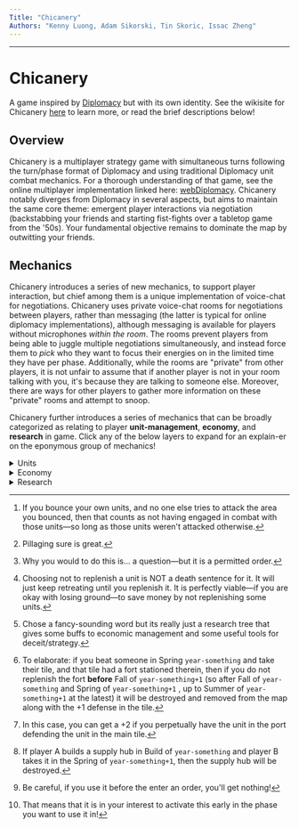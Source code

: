 ```yaml
---
Title: "Chicanery"
Authors: "Kenny Luong, Adam Sikorski, Tin Skoric, Issac Zheng"
---
```


------------------------------------------------------------------------

# Chicanery

A game inspired by [Diplomacy](https://en.wikipedia.org/wiki/Diplomacy_(game) "Diplomacy (game) Wikipedia") but with its own identity. See the wikisite for Chicanery [here](https://chicanerygame.netlify.app/) to learn more, or read the brief descriptions below!

## Overview

Chicanery is a multiplayer strategy game with simultaneous turns following the turn/phase format of Diplomacy and using traditional Diplomacy unit combat mechanics. For a thorough understanding of that game, see the online multiplayer implementation linked here: [webDiplomacy](https://webdiplomacy.net/intro.php "Intro to webDiplomacy"). Chicanery notably diverges from Diplomacy in several aspects, but aims to maintain the same core theme: emergent player interactions via negotiation (backstabbing your friends and starting fist-fights over a tabletop game from the '50s). Your fundamental objective remains to dominate the map by outwitting your friends.

## Mechanics

Chicanery introduces a series of new mechanics, to support player interaction, but chief among them is a unique implementation of voice-chat for negotiations. Chicanery uses private voice-chat rooms for negotiations between players, rather than messaging (the latter is typical for online diplomacy implementations), although messaging is available for players without microphones *within the room*. The rooms prevent players from being able to juggle multiple negotiations simultaneously, and instead force them to *pick* who they want to focus their energies on in the limited time they have per phase. Additionally, while the rooms are "private" from other players, it is not unfair to assume that if another player is not in your room talking with you, it's because they are talking to someone else. Moreover, there are ways for other players to gather more information on these "private" rooms and attempt to snoop.

Chicanery further introduces a series of mechanics that can be broadly categorized as relating to player **unit-management**, **economy**, and **research** in game. Click any of the below layers to expand for an explain-er on the eponymous group of mechanics!

<details>

<summary>Units</summary>

This note is short as the combat mechanics of units remain the same—enjoy your attacks, holds, supports, and convoy orders—rather, units are slightly altered in how they recover during retreat phases. After each movement phase, units must be *replenished* before being usable in combat for the next phase. The below table details the scenarios or units in a given movement phase, and their subsequent replenishment need in the following retreat phase:

| Action | Replenishment Need |
|----|----|
| Unit did not engage in combat with an **enemy**[^1] unit (either defensive or offensive!) in the movement phase. | No need. |
| Unit engaged in **defensive** combat and was **successful**. | Base of 20% replenishment need. |
| Unit engaged in **defensive** combat and **failed** (must retreat/burn in retreat phase). | **If retreated**: base 70% replenishment need. **If burned**: no need. |
| Unit engaged in **offensive** combat and was **successful**. | No need[^2]. |
| Unit engaged in **offensive** combat and **failed** (didn't take territory). | Base of 50% replenishment need. |

[^1]: If you bounce your own units, and no one else tries to attack the area you bounced, then that counts as not having engaged in combat with those units—so long as those units weren't attacked otherwise.

[^2]: Pillaging sure is great.

As can be seen, losing a battle over a tile (province) where you are defending is very costly, particularly at the start. **If a unit is not replenished, it will be unusable for combat actions, including for support orders**. An un-replenished unit will not be able to take any orders—no attacks, holds, or supports—*except convoys that would bring it to friendly territory*[^3](cannot be used in convoys for attacking). An un-replenished unit will not hold if attacked, no matter if it is supported or not, and rather will immediately retreat[^4]. Replenishment costs *income* and the costs can be altered by *research*, which segues us nicely into the next sections.

[^3]: Why you would to do this is... a question—but it is a permitted order.

[^4]: Choosing not to replenish a unit is NOT a death sentence for it. It will just keep retreating until you replenish it. It is perfectly viable—if you are okay with losing ground—to save money by not replenishing some units.

</details>

<details>

<summary>Economy</summary>

In traditional (we're not talking about esoteric variants right now) Diplomacy, the player "economy" is extremely straightforward. There are a number of supply centers (centers hereafter) on the board based in cities. The number of centers you have defines how many units (referring to armies/fleets) you may build. In Chicanery, this relationship is abstracted.

In Chicanery, centers generate **income** (denoted, $I$, in included formulae) and **action points** (denoted AP hereafter) which serve dual functions. Income is used to *purchase* (and *replenish*, in the case of units) things like units, buildings, and "accoutrements"[^5] (discussed in the research subsection). AP are used to *order* units and (place) buildings. Income and AP are earned and accrued differently across turns and phases, illustrating the subtle difference in their functions. See the below sections for details:

[^5]: Chose a fancy-sounding word but its really just a research tree that gives some buffs to economic management and some useful tools for deceit/strategy.

### Income

Income is a linear function of the number of centers controlled between **turns**, earned at the start of the Spring phase (the start of a new turn), and available to be spent on various uses across all phases. Income is calculated purely by multiplying a scalar by the number of centers you possess (and adding bonuses from research).

| Phase | Description |
|----|----|
| Spring ($\pm$) | Income from centers held after the previous Fall phase is earned and added to the rolling total. Income can be spent on research (like replenishment cost buffs!) and research items. |
| Summer ($-$) | Income is spent on replenishing units. |
| Fall ($-$) | Income can be spent on research items. |
| Winter ($-$) | Income is spent on replenishing units. |
| Build ($-$) | Income is spent on purchasing new units and research items. |

Lastly, **income can be saved between phases and turns**. You will not lose the income you do not spend, it will roll over from one turn to the next. You **can** send other players a portion (or all) of your income.

### Action Points (AP)

AP are a decreasing function of the number of centers controlled between **phases**, earned at the start of the Spring and Fall phases, and available to be spent for use across all phases. AP is calculated by adding a fixed base number for a given number of centers and an exponentially decreasing function of your total center-count. As your state grows, the relative AP that you get from each center is less and less, constraining you opportunities for orders in each turn.

| Phase | Description |
|----|----|
| Spring ($\pm$) | AP from centers held after the previous Fall phase is earned. AP can be spent on issuing orders (attack, hold, support, convoy) to units. |
| Summer ($-$) | AP is spent on issuing retreat orders to units. |
| Fall ($\pm$) | AP from centers held after the Spring phase is earned. AP can be spent on issuing orders to units. |
| Winter ($-$) | AP is spent on issuing retreat orders to units. |
| Build ($-$) | AP is spent on placing new units and researched buildings—ports, supply hubs, and forts. |

If you gain/lose centers between the Spring and Fall phases, you will see the AP you earn in the latter phase altered, even if your opponent does not control that center for the whole turn.

> E.g., if you control a center at the outset of Spring `year-something` and someone else takes it in that turn, then in Fall `year-something`, your earned AP in the latter turn will not include AP that would've been earned from that center. Conversely, if you were the other player who gained it, your AP in the latter turn will include the income from that center.

Lastly, **AP can only be saved between phases**. You WILL lose the AP you do not spend between turns, it will **not** roll over from one year to the next. You **cannot** send other players your AP.

</details>

<details>

<summary>Research</summary>

Last but not least is research. This mechanic integrates with the unit and economy changes, but also includes some fun gameplay elements. First there are plain buffs. These buffs center around reductions to the income cost of replenishment, some income bonuses for taking centers, and increases to the amount of AP earned for larger players. All items—buildings, accoutrements—must first be researched for a fixed cost of income. After being researched, individual buildings must be bought with income and placed with AP each time, and individual accoutrements must be bought with income (no AP needed for their use!). **Accoutrements are tools for subterfuge and deceit**. In the case of buffs, research functionally just means paying more for a better effect as the research for buffs is reset each turn. For buildings, research is a one-time cost to be able to build something—the research is not reset. For accoutrements, research is a one-time cost—the research is not reset—but accoutrements are one-time use, and must be bought for each use. Below are sections detailing research across the three defined groups:

### Buildings

There are only three buildings, they cost income to research (once), and then income purchase and AP to place, and they can only be placed during the build phase. Buildings act to make small adjustments to traditional Diplomacy mechanics. Although these buildings are *not* temporary, there is a limit to the number of buildings you can place according to the total number of provinces you command, and they can be destroyed or lost. If you exceed your limit, then you must delete buildings during the Build phase until you are within your limit.

| Type | Effect |
|----|----|
| Fort | Building a fort in a tile (province) simply adds a permanent +1 to defense in that tile. Think of it as having a second army that can take no orders but automatically follows a support-defend order on whatever *friendly* unit is occupying the tile. Unlike the other two buildings, **forts cost replenishment**—equal to the costs of a typical unit. If a defense for a tile is lost and an enemy takes control, the opposing player who has assumed control of the province must pay to replenish the fort. Unlike units, which will simply retreat if left un-replenished, if a fort is left un-replenished for two entire movement phases (Spring and Fall or Fall and Spring) after first needing replenishment, it will be destroyed[^6]. Forts *do not* earn income or AP, and they *do not* contribute to your total number of centers. Forts require replenishment (as detailed) and *are not* destroyed upon the loss of a tile—so long as they are replenished. |
| Port | Building a port in a tile (province) allows one army and one fleet (or two fleets and no army) to simultaneously occupy the same tile, by effectively creating a sub-tile for the fleet. Since the actual tile continues to hold only a single unit this still counts only as a +1 defense rather than a +2. If the main tile is lost, both units must retreat to their respective adjacent options. Each unit can still operate independently from the province (e.g., they can attack or support different things, **including each other**[^7]). Ports *do not* earn income or AP, and they *do not* contribute to your total number of centers. Ports *do not* require replenishment and *are not* destroyed upon the loss of a tile—ports are only destroyed if you have to destroy them to stay within your building limit. |
| Supply Hub | In classic Diplomacy, you can only build units in your starting centers... until you build a supply hub! Supply hubs allow you to build units in whichever tile (province) a supply hub is present in. Supply hubs *do not* earn income or AP, and they *do not* contribute to your total number of centers. Supply centers *do not* require replenishment, but **are immediately destroyed upon the loss of the tile**[^8]. |

[^6]: To elaborate: if you beat someone in Spring `year-something` and take their tile, and that tile had a fort stationed therein, then if you do not replenish the fort **before** Fall of `year-something+1` (so after Fall of `year-something` and Spring of `year-something+1` , up to Summer of `year-something+1` at the latest) it will be destroyed and removed from the map along with the +1 defense in the tile.

[^7]: In this case, you can get a +2 if you perpetually have the unit in the port defending the unit in the main tile.

[^8]: If player A builds a supply hub in Build of `year-something` and player B takes it in the Spring of `year-something+1`, then the supply hub will be destroyed.

### Buffs

Buffs include reductions to the income cost of replenishment, some income bonuses for taking centers, and increases to the amount of AP earned for larger players. Buffs are TEMPORARY, and only last the duration of each turn, but activate automatically after research—within the same *phase*. These reductions are earned via research paths and stack. For some examples:

Reduction to Cost of Replenishment:

> Researching three buffs down this route will reduce all costs by 30%—at first only by 5%, then by 10% for the next time, and 15% after than. It is impossible to entirely eliminate all costs of replenishment, but these reductions result in defensive and offensive losses costing only 40% and 20% respectively, and all other cases costing **nothing**.

Bonuses for Taking Centers:

> Pillaging! Researching buffs down this route will give an income reward for taking centers that is increased per level of research down the route and stacks with previous levels. Researching three buffs down the route will give a bonus of +6% of total income earned from the start of a turn.
>
> > E.g., if you earned 100 income at the start of Spring `year-something`, and you purchased three buffs down this route, then when you capture any center in the same phase (Spring `year-something`) or the next phase (Fall `year-something`), you with earn 6 income immediately—in the same phase—for the capture of that center.

Increases to AP Earned:

> Makes the exponential decrease in AP earned per center flatter.

### Accoutrements

**These are the fun tools**. Accoutrements must be researched (once) using income, and then purchased for each use using income. Unlike buildings, these do not cost AP, and unlike buffs, they are not temporary to only the turn they were purchased in, but rather are one-time use upon purchase and remain available for use across phases and turns until they are used. Accoutrements range from snooping- to "counter-snooping"-related niceties. For example:

War Plans:

> Researching down this path and purchasing the associated accoutrement allows you to get hints on one specified order (*1* move can still be a notable informational advantage) in a tile (province) by another player at the time the accoutrement is used[^9]. The higher the level of research, the more accurate the hint—at lower levels, dummy moves will be by a probability chance, and/or the type of move may be reported, but not the destination.

[^9]: Be careful, if you use it before the enter an order, you'll get nothing!

False Flags:

> Researching down this path and purchasing the associated accoutrement allows you to *fake* hints served by the "War Plans" accoutremont for a specified tile, providing them as dummy moves. While War Plans requires selecting a tile, False Flags work across all tiles as a passive effect to counter War Plans for the phase in which the former is activated[^10]. This muddles the information war between players.

[^10]: That means that it is in your interest to activate this early in the phase you want to use it in!

Government Insiders:

> Researching down this path and purchasing the associated accoutrement allows you to get estimates of other players incomes and AP.

Hi-Fi Audio:

> Researching down this path allows you to see more details about voice-chat rooms such as:
>
> 1.  The total number of rooms are a given time;
> 2.  The players currently in *any* call.
>
> No level of research will show exactly which player is in which call, but by knowing the details above and using some deduction it should be possible to decipher who is with who in what calls.

</details>
